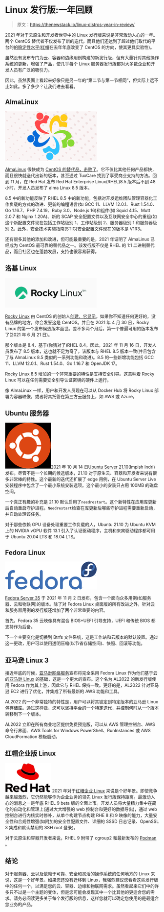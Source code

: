 # Linux 发行版:一年回顾

> 原文：<https://thenewstack.io/linux-distros-year-in-review/>

2021 年对于云原生和开发者世界中的 Linux 发行版来说是非常激动人心的一年。两个 CentOS 替代者不仅发布了新的迭代，而且他们还达到了超过他们取代的平台的[的稳定性水平(](https://thenewstack.io/red-hat-deprecates-linux-centos-in-favor-of-a-streaming-edition/)[红帽](https://www.openshift.com/try?utm_content=inline-mention)在去年年底改变了 CentOS 的方向，使其更具实验性)。

虽然没有发布专门为云、容器和边缘用例构建的新发行版，但有大量针对其他操作系统的更新，增强了产品，使几乎每个 Linux 服务器发行版都对大多数企业和开发人员有广泛的吸引力。

因此，虽然表面上看起来好像只是另一年的“第二节与第一节相同”，但实际上远不止如此。多了多少？让我们进去看看。

## AlmaLinux

![](img/b2daafef051c6a72d4df188c21c6cbc1.png)

[AlmaLinux](https://almalinux.org/) 很快成为 [CentOS 的替代品，击败了](https://thenewstack.io/almalinux-captures-the-soul-of-centos/)。它不仅比其他任何产品都快，而且很快就迭代出新的版本，甚至通过 TuxCare 找到了享受商业支持的方法。回到 11 月，在 Red Hat 发布 Red Hat Enterprise Linux(RHEL)8.5 版本后不到 48 小时，开发人员发布了 alma Linux 8.5 版本。

8.5 中的新功能反映了 RHEL 8.5 中的新功能，包括对开发运维团队管理容器化工作负载的方式的改进、更新的编程语言(如 GCC 11、LLVM 12.0.1、Rust 1.54.0、Go 1.16.7、PHP 7.4.19、Ruby 3.0、Node.js 16)和组件(如 Squid 4.15、Mutt 2.0.7 和 Nginx 1.20A)、新的 SCAP 安全配置文件以及互联网安全中心的重组(如这个新配置文件现在包括工作站级别 1、工作站级别 2、服务器级别 1 和服务器级别 2。此外，安全技术实施指南(STIG)安全配置文件现在的版本是 V1R3。

还有很多其他的添加和改进，但可能最重要的是，2021 年证明了 AlmaLinux 已经成为 CentOS 最可靠的替代品之一。该发行版不仅是 RHEL 的 1:1 二进制替代品，而且社区也在蓬勃发展，支持也很容易获得。

## 洛基 Linux

![](img/a9aa82421a651cc386b9d1fe2f25bd0f.png)

[Rocky Linux](https://rockylinux.org/) 由 CentOS 的创始人[创建，它显示](https://thenewstack.io/centos-creator-gregory-kurtzer-discusses-his-new-distro-rocky-linux/)。如果你不知道任何更好的，没有品牌的地方，你会发誓这是 CentOS。并且在 2021 年 4 月 30 日，Rocky Linux 的第一个发布候选版本面世。差不多两个月后，第一个普遍可用的版本发布了(2021 年 6 月 21 日)。

那个版本是 8.4，基于(你猜对了)RHEL 8.4。因此，2021 年 11 月 16 日，开发人员发布了 8.5 版本，这也就不足为奇了，该版本与 RHEL 8.5 版本一致(并且包含了与 AlmaLinux 8.5 类似的一系列功能和改进)。8.5 的一些新增功能包括 GCC 11、LLVM 12.0.1、Rust 1.54.0、Go 1.16.7 和 OpenJDK 17。

Rocky Linux 8.5 增加的一个非常重要的特性是支持安全引导。这意味着 Rocky Linux 可以在任何需要安全引导认证密钥的硬件上运行。

像 AlmaLinux 一样，用户和开发人员现在可以从 Docker Hub 将 Rocky Linux 部署为容器映像，或者将其托管在第三方云服务上，如 AWS 或 Azure。

## Ubuntu 服务器

![](img/fb97635eb5b1b94e6861332272fec3f9.png)2021 年 10 月 14 日[Ubuntu Server 21.10](https://ubuntu.com/blog/ubuntu-server-21-10)(Impish Indri)发布。尽管不是一个长期的候选版本，21.10 对于原生云、容器和开发者来说有很多非常棒的特性。这个最新的迭代还扩展了 edge 用例，在 Ubuntu Server Live 安装程序中包含了一个最小系统安装选项。这个最小的安装只占用 100MB 的磁盘空间。

一个真正有趣的补充是 21.10 默认启用了`needrestart`。这个新特性在应用库更新后自动重启守护进程。`Needrestart`检查在库更新后哪些守护进程需要重新启动，并自动处理该任务。

对于那些依赖 GPU 设备处理重要工作负载的人，Ubuntu 21.10 为 Ubuntu KVM 上的 NVIDIA vGPU 软件 13.1 引入了认证驱动程序，主机和来宾驱动程序都可用于 Ubuntu 20.04 LTS 和 18.04 LTS。

## Fedora Linux

![](img/2b9dfb5447cc72d848ee654794c74d95.png)

[Fedora Server 35](https://getfedora.org/en/server/) 于 2021 年 11 月 2 日发布，包含一个面向众多用例(如服务器、云和物联网)的版本。除了对 Fedora Linux 桌面版的所有改进之外，针对云和服务器用例的发行版还增加了两个非常重要的内容。

首先，Fedora 35 云映像具有混合 BIOS+UEFI 引导支持，UEFI 和传统 BIOS 都支持作为后备。

下一个主要变化是切换到 Btrfs 文件系统，这是工作站和云版本的默认设置。通过这一更改，用户可以使用透明压缩(以节省存储空间)、快照、回滚等功能。

## 亚马逊 Linux 3

接近年底的时候，[亚马逊网络服务](https://aws.amazon.com/?utm_content=inline-mention)宣布将完全采用 Fedora Linux 作为他们基于云的[亚马逊 Linux](https://aws.amazon.com/linux/amazon-linux-2022) 的基础，这是一个更大的宣布。这个名为 AL2022 的新发行版使用 Fedora 作为其上游，因此它与 RHEL 保持一致。更好的是，AL2022 针对亚马逊 EC2 进行了优化，并集成了所有最新的 AWS 功能和工具。

AL2022 的一个非常独特的特性是，用户可以将其锁定到特定版本的亚马逊 Linux 包存储库。通过这样做，您可以坚持平台的一个特定迭代，并控制何时从一个版本转移到下一个版本。

AL2022 立即在所有商业地区提供免费预览版，可以从 AWS 管理控制台、AWS 命令行界面、AWS Tools for Windows PowerShell、RunInstances 或 AWS CloudFormation 模板启动。

## 红帽企业版 Linux

![](img/30857ce88e5dbff128a5a83e3bb09c03.png) 2021 年对于[红帽企业 Linux](https://www.redhat.com/en/technologies/linux-platforms/enterprise-linux) 来说是个好年景。即使竞争越来越激烈，它仍然能够作为企业业务的领先 Linux 发行版保持距离。最激动人心的消息之一是年底 RHEL 9 beta 版的全面上市。开发人员将大量精力集中在简化的自动化和管理上(通过大大增强的 web 控制台和更好的数据导出)，通过 web 控制台进行内核实时修补，从单个构建节点构建 RHE 8 和 9 映像的能力，大量安全性和合规性增强(如附加的安全性配置文件、详细的 SSSD 日志记录、OpenSSL 3 集成和默认禁用的 SSH root 登录)。

对于云原生和容器开发者来说，RHEL 9 附带了 cgroup2 和最新发布的 [Podman](https://thenewstack.io/deploy-a-pod-on-centos-with-podman/) 。

## 结论

对于服务器、云以及依赖于可靠、安全和灵活的操作系统的任何地方的 Linux 来说，这是一个好年景。如果您还没有迁移到 Linux，我强烈建议您看看这些发行版中的任何一个，以满足您的云、容器、边缘和物联网需求。虽然看起来它们中的许多只不过是一个主题的变体，但是您可能会发现其中一个比其他的更适合您的需求。请务必阅读更多关于每个发行版的信息，这样您就可以确定您使用的是最适合您业务的产品。

<svg xmlns:xlink="http://www.w3.org/1999/xlink" viewBox="0 0 68 31" version="1.1"><title>Group</title> <desc>Created with Sketch.</desc></svg>